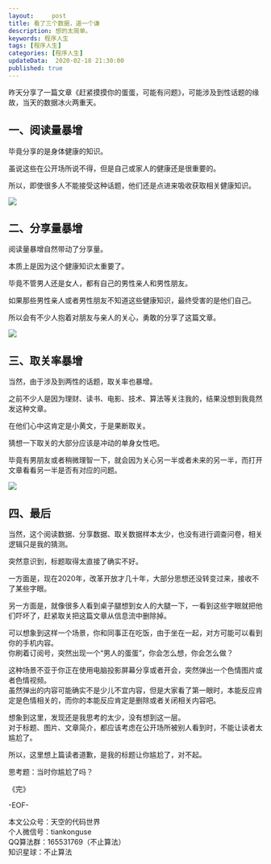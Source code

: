 ```yaml
---   
layout:     post  
title: 看了三个数据，道一个谦  
description: 想的太简单。    
keywords: 程序人生  
tags: [程序人生]    
categories: [程序人生]  
updateData:  2020-02-18 21:30:00  
published: true  
---  
```



昨天分享了一篇文章《赶紧摸摸你的蛋蛋，可能有问题》，可能涉及到性话题的缘故，当天的数据冰火两重天。  


## 一、阅读量暴增  


毕竟分享的是身体健康的知识。  


虽说这些在公开场所说不得，但是自己或家人的健康还是很重要的。  


所以，即使很多人不能接受这种话题，他们还是点进来吸收获取相关健康知识。  


![](http://res2020.tiankonguse.com/images/2020/06/10/001.png)  


## 二、分享量暴增  


阅读量暴增自然带动了分享量。  


本质上是因为这个健康知识太重要了。  


毕竟不管男人还是女人，都有自己的男性亲人和男性朋友。  


如果那些男性亲人或者男性朋友不知道这些健康知识，最终受害的是他们自己。  


所以会有不少人抱着对朋友与亲人的关心，勇敢的分享了这篇文章。  



![](http://res2020.tiankonguse.com/images/2020/06/10/002.png)  



## 三、取关率暴增  


当然，由于涉及到两性的话题，取关率也暴增。  


之前不少人是因为理财、读书、电影、技术、算法等关注我的，结果没想到我竟然发这种文章。  


在他们心中这肯定是小黄文，于是果断取关。  


猜想一下取关的大部分应该是冲动的单身女性吧。  


毕竟有男朋友或者稍微理智一下，就会因为关心另一半或者未来的另一半，而打开文章看看另一半是否有对应的问题。  



![](http://res2020.tiankonguse.com/images/2020/06/10/003.png)  



## 四、最后  


当然，这个阅读数据、分享数据、取关数据样本太少，也没有进行调查问卷，相关逻辑只是我的猜测。  


突然意识到，标题取得太直接了确实不好。  


一方面是，现在2020年，改革开放才几十年，大部分思想还没转变过来，接收不了某些字眼。  


另一方面是，就像很多人看到桌子腿想到女人的大腿一下，一看到这些字眼就把他们吓坏了，赶紧取关把这篇文章从信息流中删除掉。  


可以想象到这样一个场景，你和同事正在吃饭，由于坐在一起，对方可能可以看到你的手机内容。  
你刷着订阅号，突然出现一个“男人的蛋蛋”，你会怎么想，你会怎么做？  


这种场景不亚于你正在使用电脑投影屏幕分享或者开会，突然弹出一个色情图片或者色情视频。  
虽然弹出的内容可能确实不是少儿不宜内容，但是大家看了第一眼时，本能反应肯定是色情相关的，而你的本能反应肯定是删除或者关闭相关内容吧。  


想象到这里，发现还是我思考的太少，没有想到这一层。  
对于标题、图片、文章简介，都应该考虑在公开场所被别人看到时，不能让读者太尴尬了。


所以，这里想上篇读者道歉，是我的标题让你尴尬了，对不起。  


思考题：当时你尴尬了吗？  



《完》  


-EOF-  



本文公众号：天空的代码世界  
个人微信号：tiankonguse  
QQ算法群：165531769（不止算法）  
知识星球：不止算法  

